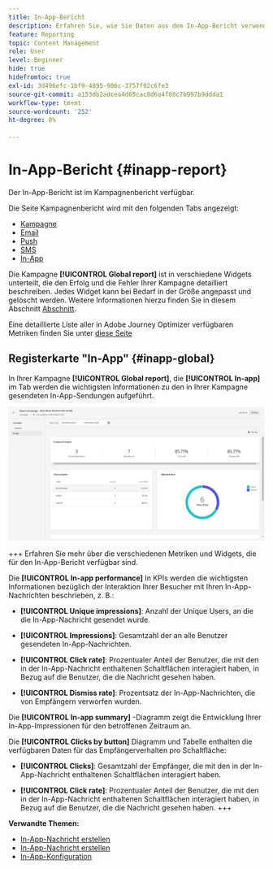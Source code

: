 ```yaml
---
title: In-App-Bericht
description: Erfahren Sie, wie Sie Daten aus dem In-App-Bericht verwenden
feature: Reporting
topic: Content Management
role: User
level: Beginner
hide: true
hidefromtoc: true
exl-id: 3d496efc-1bf9-4895-906c-3757f92c6fe3
source-git-commit: a153db2adcea4d65cac0d6a4f08c7b997b9ddda1
workflow-type: tm+mt
source-wordcount: '252'
ht-degree: 0%

---
```


# In-App-Bericht {#inapp-report}

Der In-App-Bericht ist im Kampagnenbericht verfügbar.

Die Seite Kampagnenbericht wird mit den folgenden Tabs angezeigt:

* [Kampagne](../reports/campaign-global-report.md#campaign-live)
* [Email](../reports/campaign-global-report.md#email-live)
* [Push](../reports/campaign-global-report.md#push-live)
* [SMS](../reports/campaign-global-report.md#sms-live)
* [In-App](#in-app-global)

Die Kampagne **[!UICONTROL Global report]** ist in verschiedene Widgets unterteilt, die den Erfolg und die Fehler Ihrer Kampagne detailliert beschreiben. Jedes Widget kann bei Bedarf in der Größe angepasst und gelöscht werden. Weitere Informationen hierzu finden Sie in diesem Abschnitt [Abschnitt](../reports/global-report.md#modify-dashboard).

Eine detaillierte Liste aller in Adobe Journey Optimizer verfügbaren Metriken finden Sie unter [diese Seite](../reports/global-report.md#list-of-components-global.md)

## Registerkarte &quot;In-App&quot; {#inapp-global}

In Ihrer Kampagne **[!UICONTROL Global report]**, die **[!UICONTROL In-app]** im Tab werden die wichtigsten Informationen zu den in Ihrer Kampagne gesendeten In-App-Sendungen aufgeführt.

![](assets/campaign_report_global_6.png)

+++ Erfahren Sie mehr über die verschiedenen Metriken und Widgets, die für den In-App-Bericht verfügbar sind.

Die **[!UICONTROL In-app performance]** In KPIs werden die wichtigsten Informationen bezüglich der Interaktion Ihrer Besucher mit Ihren In-App-Nachrichten beschrieben, z. B.:

* **[!UICONTROL Unique impressions]**: Anzahl der Unique Users, an die die In-App-Nachricht gesendet wurde.

* **[!UICONTROL Impressions]**: Gesamtzahl der an alle Benutzer gesendeten In-App-Nachrichten.

* **[!UICONTROL Click rate]**: Prozentualer Anteil der Benutzer, die mit den in der In-App-Nachricht enthaltenen Schaltflächen interagiert haben, in Bezug auf die Benutzer, die die Nachricht gesehen haben.

* **[!UICONTROL Dismiss rate]**: Prozentsatz der In-App-Nachrichten, die von Empfängern verworfen wurden.

Die **[!UICONTROL In-app summary]** -Diagramm zeigt die Entwicklung Ihrer In-App-Impressionen für den betroffenen Zeitraum an.

Die **[!UICONTROL Clicks by button]** Diagramm und Tabelle enthalten die verfügbaren Daten für das Empfängerverhalten pro Schaltfläche:

* **[!UICONTROL Clicks]**: Gesamtzahl der Empfänger, die mit den in der In-App-Nachricht enthaltenen Schaltflächen interagiert haben.

* **[!UICONTROL Click rate]**: Prozentualer Anteil der Benutzer, die mit den in der In-App-Nachricht enthaltenen Schaltflächen interagiert haben, in Bezug auf die Benutzer, die die Nachricht gesehen haben.
+++

**Verwandte Themen:**

* [In-App-Nachricht erstellen](../in-app/create-in-app.md)
* [In-App-Nachricht erstellen](../in-app/design-in-app.md)
* [In-App-Konfiguration](../in-app/inapp-configuration.md)
